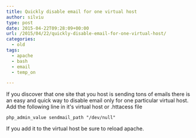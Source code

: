 ```yaml
---
title: Quickly disable email for one virtual host
author: silviu
type: post
date: 2015-04-22T09:28:09+00:00
url: /2015/04/22/quickly-disable-email-for-one-virtual-host/
categories:
  - old
tags:
  - apache
  - bash
  - email
  - temp_on

---
```

If you discover that one site that you host is sending tons of emails there is an easy and quick way to disable email only for one particular virtual host. Add the following line in it's virtual host or .httacess file

 ```apacheconf
php_admin_value sendmail_path "/dev/null"
```

If you add it to the virtual host be sure to reload apache.